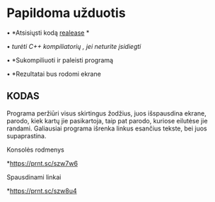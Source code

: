 # Papildoma užduotis

• *Atsisiųsti kodą [realease]() *

• *turėti C++ kompiliatorių , jei neturite įsidiegti*

• *Sukompiliuoti ir paleisti programą

• *Rezultatai bus rodomi ekrane 

## KODAS

Programa peržiūri visus skirtingus žodžius, juos išspausdina ekrane, parodo, kiek kartų jie pasikartoja, taip pat parodo, kuriose eilutėse jie randami. Galiausiai programa išrenka linkus esančius tekste, bei juos supaprastina.

Konsolės rodmenys

*https://prnt.sc/szw7w6

Spausdinami linkai

*https://prnt.sc/szw8u4




